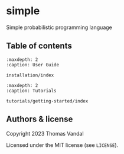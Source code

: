 # simple

Simple probabilistic programming language

## Table of contents

```{toctree}
:maxdepth: 2
:caption: User Guide

installation/index
```

```{toctree}
:maxdepth: 2
:caption: Tutorials

tutorials/getting-started/index
```

## Authors & license

Copyright 2023 Thomas Vandal

Licensed under the MIT license (see `LICENSE`).
